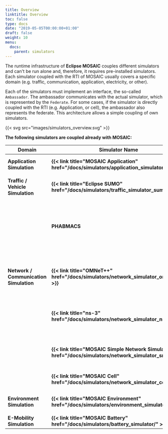 ```yaml
---
title: Overview
linktitle: Overview
toc: false
type: docs
date: "2019-05-05T00:00:00+01:00"
draft: false
weight: 10
menu:
  docs:
    parent: simulators
---
```


The runtime infrastructure of **Eclipse MOSAIC** couples different simulators and can't be run alone 
and, therefore, it requires pre-installed simulators. Each simulator coupled with the RTI of MOSAIC usually covers a specific 
domain (e.g. traffic, communication, application, electricity, or other). 

Each of the simulators must implement an interface, the so-called `Ambassador`. 
The ambassador communicates with the actual simulator, which is represented by the `Federate`. 
For some cases, if the simulator is directly coupled with the RTI (e.g. Application, or cell), the ambassador also 
represents the federate. This architecture allows a simple coupling of own simulators.

{{< svg src="images/simulators_overview.svg" >}}

**The following simulators are coupled already with MOSAIC:**

<style>
table th:first-of-type {
    width: 26%;
}
</style>

| Domain | Simulator Name | Description |  
|-|-|-|
| **Application Simulation** | **{{< link title="MOSAIC Application" href="/docs/simulators/application_simulator/" >}}** | Application prototyping and simulation. |
||
| **Traffic / Vehicle Simulation** | **{{< link title="Eclipse SUMO" href="/docs/simulators/traffic_simulator_sumo/" >}}** | Microscopic Traffic simulation. |
|                                  | **PHABMACS**     | Sub-microscopic vehicle simulation with 3D visualization. <br> _Documentation will be published soon._ |
||
| **Network / Communication Simulation** | **{{< link title="OMNeT++" href="/docs/simulators/network_simulator_omnetpp/" >}}** | Event-based network simulator for ITS-G5 and cellular communication. |
|                                        | **{{< link title="ns-3" href="/docs/simulators/network_simulator_ns3/" >}}** |  Event-based network simulator for ITS-G5 and cellular communication. |
|                                        | **{{< link title="MOSAIC Simple Network Simulator" href="/docs/simulators/network_simulator_sns/" >}}** | Simulator for ITS-G5 ad-hoc communication using simplified models. |
|                                        | **{{< link title="MOSAIC Cell" href="/docs/simulators/network_simulator_cell/" >}}** |  Simulator for cellular communication. |
||
| **Environment Simulation** | **{{< link title="MOSAIC Environment" href="/docs/simulators/environment_simulator/" >}}** | Environmental event simulation. |
||
| **E-Mobility Simulation** | **{{< link title="MOSAIC Battery" href="/docs/simulators/battery_simulator/" >}}** | Electric vehicle simulation. |
